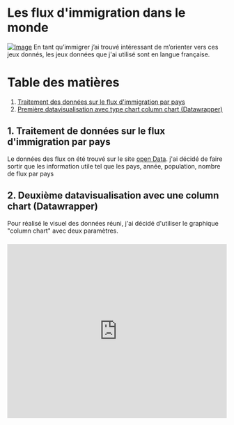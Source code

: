 # Les flux d'immigration dans le monde 
<a href="https://goopics.net/i/dj6acf"><img src="https://i.goopics.net/dj6acf.jpg" alt="Image"></a>
En tant qu’immigrer j’ai trouvé intéressant de m’orienter vers ces jeux donnés, les jeux données que j'ai utilisé sont en langue française.

# Table des matières
1. [Traitement des données sur le flux d'immigration par pays](#1-Traitement-des-données-sur-le-flux-d'immigration-par-pays)
2. [Première datavisualisation avec type chart column chart (Datawrapper)](#2-Première-datavisualisation-avec-type-chart-column-chart-Datawrapper)

## 1. Traitement de données sur le flux d'immigration par pays
Le données des flux on été trouvé sur le site [open Data](https://www.data.gouv.fr/fr/#consulté). j'ai décidé de faire sortir que les information utile tel que les pays, année, population, nombre de flux par pays
## 2. Deuxième datavisualisation avec une column chart (Datawrapper)
Pour réalisé le visuel des données réuni, j'ai décidé d'utiliser le graphique  "column chart" avec deux paramètres. 
<h3><iframe title="Flux d'immigration 2012" aria-label="Column Chart" id="datawrapper-chart-NoVae" src="https://datawrapper.dwcdn.net/NoVae/1/" scrolling="no" frameborder="0" style="width: 0; min-width: 100% !important; border: none;" height="400" data-external="1"></iframe><script type="text/javascript">!function(){"use strict";window.addEventListener("message",(function(e){if(void 0!==e.data["datawrapper-height"]){var t=document.querySelectorAll("iframe");for(var a in e.data["datawrapper-height"])for(varr=0;r<t.length;r++){if(t[r].contentWindow===e.source)t[r].style.height=e.data["data rapper-height"][a]+"px"}}}))}();</script></h3>
  
